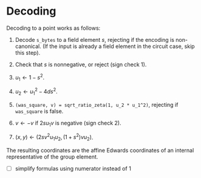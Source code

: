 # Decoding

Decoding to a point works as follows:

1. Decode `s_bytes` to a field element $s$, rejecting if the encoding is
non-canonical.  (If the input is already a field element in the circuit case,
skip this step).

2. Check that $s$ is nonnegative, or reject (sign check 1).

3. $u_1 \gets 1 - s^2$.

4. $u_2 \gets u_1^2 - 4d s^2$.

5. `(was_square, v) = sqrt_ratio_zeta(1, u_2 * u_1^2)`, rejecting if `was_square` is false.

6. $v \gets -v$ if $2s u_1 v$ is negative (sign check 2).

7. $(x, y) \gets (2s v^2 u_1 u_2, (1+s^2)vu_2)$.

The resulting coordinates are the affine Edwards coordinates of an internal
representative of the group element.

- [ ] simplify formulas using numerator instead of 1
